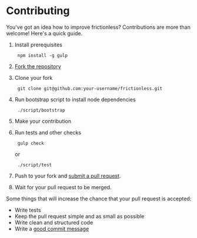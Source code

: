# Contributing

You've got an idea how to improve frictionless? Contributions are more than
welcome! Here's a quick guide.

1. Install prerequisites

        npm install -g gulp

2. [Fork the repository][fork]

3. Clone your fork

        git clone git@github.com:your-username/frictionless.git

4. Run bootstrap script to install node dependencies

        ./script/bootstrap

5. Make your contribution

6. Run tests and other checks

        gulp check

   or

        ./script/test

7. Push to your fork and [submit a pull request][pr].

6. Wait for your pull request to be merged.

Some things that will increase the chance that your pull request is accepted:

* Write tests
* Keep the pull request simple and as small as possible
* Write clean and structured code
* Write a [good commit message][commit]

[fork]: https://help.github.com/articles/fork-a-repo/
[pr]: https://help.github.com/articles/using-pull-requests/
[commit]: http://tbaggery.com/2008/04/19/a-note-about-git-commit-messages.html
